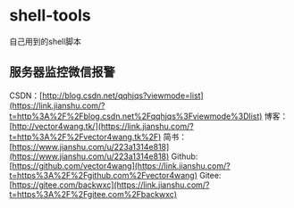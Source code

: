 # shell-tools
自己用到的shell脚本

## 服务器监控微信报警

CSDN：[http://blog.csdn.net/qqhjqs?viewmode=list](https://link.jianshu.com/?t=http%3A%2F%2Fblog.csdn.net%2Fqqhjqs%3Fviewmode%3Dlist)
博客：[http://vector4wang.tk/](https://link.jianshu.com/?t=http%3A%2F%2Fvector4wang.tk%2F)
简书：[https://www.jianshu.com/u/223a1314e818](https://www.jianshu.com/u/223a1314e818)
Github:[https://github.com/vector4wang](https://link.jianshu.com/?t=https%3A%2F%2Fgithub.com%2Fvector4wang)
Gitee:[https://gitee.com/backwxc](https://link.jianshu.com/?t=https%3A%2F%2Fgitee.com%2Fbackwxc)

